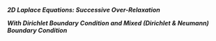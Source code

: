 ***2D Laplace Equations: Successive Over-Relaxation***

***With Dirichlet Boundary Condition and Mixed (Dirichlet & Neumann) Boundary Condition***
